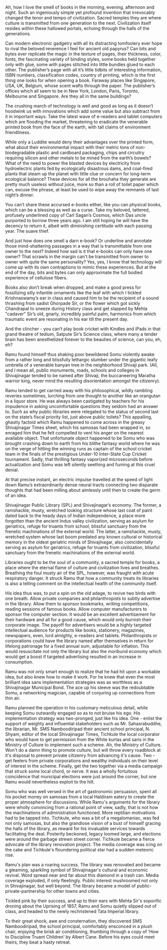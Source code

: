 Ah, how I love the smell of books in the morning, evening, afternoon and night. Such an ingeniously simple yet profound invention that irrevocably changed the tenor and tempo of civilization. Sacred temples they are where culture is transmitted from one generation to the next. Civilization itself resides within these hallowed portals, echoing through the halls of the generations. 
 
Can modern electronic gadgetry with all its distracting tomfoolery ever hope to rival the beloved reverence I feel for ancient old papyrus? Can bits and bytes ever replicate the magic in the texture of pages, their thickness, color, fonts, the fascinating variety of binding styles, some books held together only with glue, some with pages stitched into little bundles glued to each other. The publisher’s page with all it’s little tidbits of interesting information, ISBN numbers, classification codes, country of printing, which is the first thing one looks for when opening a book. Faraway places like Singapore, USA, UK, Belgium, whose scent wafts through the paper. The publisher’s offices which all seem to be in New York, London, Paris, Toronto, Melbourne and Singapore. Are they all in the same buildings? 
 
The crushing march of technology is well and good as long as it doesn’t hoodwink us with innovations which add some value but also subtract from it in important ways. Take the latest wave of e-readers and tablet computers which are flooding the market, threatening to eradicate the venerable printed book from the face of the earth, with tall claims of environment friendliness. 
 
While only a Luddite would deny their advantages over the printed form, what about their environmental impact with their metric tons of non-biodegradable plastic and cardboard packaging, chips and circuitry requiring silicon and other metals to be mined from the earth’s bowels? What of the need to power the blasted devices by electricity from hydroelectric plants fed by ecologically disastrous dams, and coal-fired plants that steam up the planet with little clue or concern for long-term ecological balance? These devices for all the brouhaha they generate are pretty much useless without juice, more so than a roll of toilet paper which can, excuse the phrase, at least be used to wipe away the remnants of last night’s dinner. 
 
You can’t share these accursed e-books either, like you can physical books, which can be a blessing as well as a curse. Take my beloved, tattered, profusely underlined copy of Carl Sagan’s Cosmos, which Das uncle purported to borrow three years ago. I am still hoping he will have the decency to return it, albeit with diminishing certitude with each passing year. The suave thief.      
 
And just how does one smell a darn e-book? Or underline and annotate those mind-shattering passages in a way that is transmittable from one owner to the next? Indeed how sad is it that e-books can only have one owner? That scrawls in the margin can't be transmitted from owner to owner with quite the same personality? Yes, yes, I know that technology will come up with its own contraptions to mimic these experiences. But at the end of the day, bits and bytes can only approximate the full bodied experience of cellulose fibers.
 
Books also don’t break when dropped, and make a good press for fossilizing silly infantile ornaments like the leaf with which I tickled Krishnaswamy’s ear in class and caused him to be the recipient of a sound thrashing from sadist Ghorpade Sir, or the flower which got sickly Chandrapal to sneeze during History class and get slapped by Mehta "cadaver" Sir’s old, gnarly, incredibly painful palm, harmonics from which traumatic event are resonating in his ear till the present day. 
 
And the clincher - you can’t play book cricket with Kindles and iPads in that grand theatre of tedium, Satpute Sir’s Science class, where many a tender brain has been anesthetized forever to the beauties of science, can you, eh, eh?   
 
Ramu found himself thus shaking poor bewildered Somu violently awake from a rather long and blissfully lethargic slumber under the gigantic leafy umbrella of a venerable banyan tree in the neighborhood Shivaji park. (All, and I mean all, public monuments, roads, schools and colleges in Shivajinagar tended to be named after Shivaji, the buccaneering Maratha warrior king, never mind the resulting disorientation amongst the citizenry). 
 
Ramu tended to get carried away with his philosophical, wildly rambling reveries sometimes, lurching from one thought to another like an orangutan in a liquor store. He was always been castigated by teachers for his impudence in asking uncomfortable questions they seldom had an answer to. Such as why public libraries were relegated to the status of second last on the state’s fiscal priority list, just above public toilets?  This appalling, ghastly factoid which Ramu happened to come across in the greasy Shivajinagar Times sheet, which his samosas had been wrapped in, so enraged him that he felt compelled to vent his anger on the nearest available object. That unfortunate object happened to be Somu who was brought crashing down to earth from his blithe fantasy world where he was on the verge of hitting the winning runs as captain of the school cricket team in the finals of the prestigious Under-10 Inter-State Cup Cricket tournament. Sadly, that thrilling fantasy vaporized microseconds before actualization and Somu was left silently seething and fuming at this cruel denial.   
 
At that precise instant, an electric impulse travelled at the speed of light down Ramu’s extraordinarily dense neural tracts connecting two disparate thoughts that had been milling about aimlessly until then to create the germ of an idea. 
 
Shivajinagar Public Library (SPL) and Shivajinagar’s economy. The former, a ramshackle, musty, wretched looking structure whose last coat of paint dated back to the heady days of Indian independence, a place more forgotten than the ancient Indus valley civilization, serving as asylum for geriatrics, refuge for truants from school, blissful sanctuary from the frenetic machinations of the external world. The latter, a ramshackle, musty, wretched system whose last boom predated any known cultural or historical memory in the oldest geriatric  minds of Shivajinagar, also coincidentally serving as asylum for geriatrics, refuge for truants from civilization, blissful sanctuary from the frenetic machinations of the external world. 

Libraries ought to be the soul of a community, a sacred temple for books, a place where the eternal flame of culture and civilization lives and breathes. Breathing the foul musty air of the SPL, however, was fraught with acute respiratory danger. It struck Ramu that how a community treats its libraries is also a telling comment on the intellectual health of the community itself. 

His idea thus was, to put a spin on the old adage, to revive two birds with one breath. Allow private companies and philanthropists to subtly advertise in the library. Allow them to sponsor bookmarks, writing competitions, reading sessions of famous books. Allow computer manufacturers to sponsor the computer section. It would be an excellent advertisement for their hardware and all for a good cause, which would only burnish their corporate image. The payoff for advertisers would be a highly targeted intellectual audience for products like books, stationery, magazines, newspapers, even, lord almighty, e-readers and tablets. Philanthropists or corporations could have the library named after themselves in return for lifelong patronage for a fixed annual sum, adjustable for inflation. This would resuscitate not only the library but also the moribund economy which would get a boost if targeted advertising resulted in an increase in consumption.
 
Ramu was not only smart enough to realize that he had hit upon a workable idea, but also knew how to make it work. For he knew that even the most brilliant idea sans implementation strategies was as worthless as a Shivajinagar Municipal Bond. The ace up his sleeve was the redoubtable Somu, a networking magician, capable of conjuring up connections from thin air. 

Ramu planned the operation in his customary meticulous detail, while keeping Somu outwardly engaged so as to not bruise his ego. His implementation strategy was two-pronged, just like his idea. One - enlist the support of weighty and influential stakeholders such as Mr. Sahasrabuddhe, the librarian, Mr. SMS Namboodiripad their ancient school principal, N. Shyam, editor of the local Shivajinagar Times, Tichkule the local corporator who would have to get permission from the White kurtas and saris in the Ministry of Culture to implement such a scheme. Ah, the Ministry of Culture. Won't do a damn thing to promote culture, but will throw every roadblock at it's disposal to prevent private citizenry from advancing it's cause. Two - get feelers from private corporations and wealthy individuals on their level of interest in the scheme. Finally, get the two together via a media campaign that struck some local chord, or nerve. It was a wholly fortuitous coincidence that municipal elections were just around the corner, but one Ramu would nevertheless exploit to the hilt.

Somu who was well versed in the art of gastronomic persuasion, spent all his pocket money on samosas from a local Haldiram eatery to create the proper atmosphere for discussions. While Ramu's arguments for the library were wholly convincing from a rational point of view, sadly, that is not how the machinations of administration functioned. More reptilian motivations had to be tapped into. Tichkule, who was a bit of a megalomaniac, was fed not only samosas, but also the grandiose vision of a bust of himself gracing the halls of the library, as reward for his invaluable services towards facilitating the deal. Posterity beckoned, legacy loomed large, and elections were around the garbage strewn street corner. Tichkule became a fierce advocate of the library renovation project. The media coverage was icing on the cake and Tichkule's floundering political star had a sudden meteoric rise.

Ramu's plan was a roaring success. The library was renovated and became a gleaming, sparkling symbol of Shivajinagar's cultural and economic revival. Word spread near and far about this diamond in a trash can. Media coverage exploded, if only fleetingly. Public interest mushroomed not only in Shivajinagar, but well beyond. The library became a model of public-private-partnership for other towns and cities.

Tickled pink by their success, and up to their ears with Mehta Sir's soporific droning about the Uprising of 1857, Ramu and Somu quietly slipped out of class, and headed to the newly rechristened Tata Imperial library.

To their great shock, awe and consternation, they discovered SMS Namboodiripad, the school principal, comfortably ensconced in a plush chair, enjoying the brisk air conditioning, thumbing through a copy of ‘How to Discipline Truant Children’ by Albert Cane. Before his eyes could meet theirs, they beat a hasty retreat.
